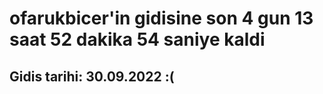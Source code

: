 # ofarukbicer'in gidisine son 4 gun 13 saat 52 dakika 54 saniye kaldi

## Gidis tarihi: 30.09.2022 :(